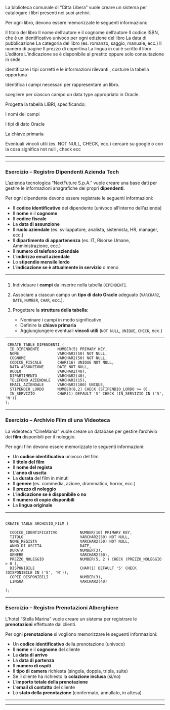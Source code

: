 

La biblioteca comunale di “Città Libera” vuole creare un sistema per catalogare i libri presenti nei suoi archivi.

Per ogni libro, devono essere memorizzate le seguenti informazioni:


Il titolo del libro
Il nome dell’autore e il cognome dell’autore
Il codice ISBN, che è un identificativo univoco per ogni edizione del libro
La data di pubblicazione
La categoria del libro (es. romanzo, saggio, manuale, ecc.)
Il numero di pagine
Il prezzo di copertina
La lingua in cui è scritto il libro
L’editore
L’indicazione se è disponibile al prestito oppure solo consultazione in sede


identificare i tipi corretti e le informazioni rilevanti , costuire la tabella opportuna


Identifica i campi necessari per rappresentare un libro.

scegliere  per ciascun campo un data type appropriato in Oracle.

Progetta la tabella LIBRI, specificando:

I nomi dei campi

I tipi di dato Oracle

La chiave primaria

Eventuali vincoli utili (es. NOT NULL, CHECK, ecc.) cercare su google o con ia cosa significa not null , check ecc 






___________



---

### **Esercizio – Registro Dipendenti Azienda Tech**

L’azienda tecnologica “NextFuture S.p.A.” vuole creare una base dati per gestire le informazioni anagrafiche dei propri **dipendenti**.

Per ogni dipendente devono essere registrate le seguenti informazioni:

* Il **codice identificativo** del dipendente (univoco all’interno dell’azienda)
* Il **nome** e il **cognome**
* Il **codice fiscale**
* La **data di assunzione**
* Il **ruolo aziendale** (es. sviluppatore, analista, sistemista, HR, manager, ecc.)
* Il **dipartimento di appartenenza** (es. IT, Risorse Umane, Amministrazione, ecc.)
* Il **numero di telefono aziendale**
* L’**indirizzo email aziendale**
* Lo **stipendio mensile lordo**
* L’**indicazione se è attualmente in servizio** o meno

---

###  

1. Individuare i **campi** da inserire nella tabella `DIPENDENTI`.
2. Associare a ciascun campo un **tipo di dato Oracle** adeguato (`VARCHAR2`, `DATE`, `NUMBER`, `CHAR`, ecc.).
3. Progettare la **struttura della tabella**:

   * Nominare i campi in modo significativo
   * Definire la **chiave primaria**
   * Aggiungiungere eventuali **vincoli utili** (`NOT NULL`, `UNIQUE`, `CHECK`, ecc.)

---

```
 CREATE TABLE DIPENDENTI (
  ID_DIPENDENTE        NUMBER(5) PRIMARY KEY,
  NOME                 VARCHAR2(50) NOT NULL,
  COGNOME              VARCHAR2(50) NOT NULL,
  CODICE_FISCALE       CHAR(16) UNIQUE NOT NULL,
  DATA_ASSUNZIONE      DATE NOT NULL,
  RUOLO                VARCHAR2(40),
  DIPARTIMENTO         VARCHAR2(40),
  TELEFONO_AZIENDALE   VARCHAR2(15),
  EMAIL_AZIENDALE      VARCHAR2(100) UNIQUE,
  STIPENDIO_LORDO      NUMBER(8,2) CHECK (STIPENDIO_LORDO >= 0),
  IN_SERVIZIO          CHAR(1) DEFAULT 'S' CHECK (IN_SERVIZIO IN ('S', 'N'))
);
```



---


###  **Esercizio – Archivio Film di una Videoteca**

La videoteca “CineMania” vuole creare un database per gestire l’archivio dei **film** disponibili per il noleggio.

Per ogni film devono essere memorizzate le seguenti informazioni:

* Un **codice identificativo** univoco del film
* Il **titolo del film**
* Il **nome del regista**
* L’**anno di uscita**
* La **durata** del film in minuti
* Il **genere** (es. commedia, azione, drammatico, horror, ecc.)
* Il **prezzo di noleggio**
* L’**indicazione se è disponibile o no**
* Il **numero di copie disponibili**
* La **lingua originale**

---

```

CREATE TABLE ARCHIVIO_FILM (

  CODICE_IDENTIFICATIVO          NUMBER(10) PRIMARY KEY,
  TITOLO                         VARCHAR2(50) NOT NULL,
  NOME_REGISTA                   VARCHAR2(50) NOT NULL,
  ANNO_DI_USCITA                 DATE,
  DURATA                         NUMBER(3),
  GENERE                         VARCHAR2(50),
  PREZZO_NOLEGGIO                NUMBER(5, 2 ) CHECK (PREZZO_NOLEGGIO > 0 ),
  DISPONIBILE                    CHAR(1) DEFAULT 'S' CHECK (DISPONIBILE IN ('S', 'N')),
  COPIE_DISPONIBILI              NUMBER(3),
  LINGUA                         VARCHAR2(40)

);
```



---






###  **Esercizio – Registro Prenotazioni Alberghiere**

L’hotel “Stella Marina” vuole creare un sistema per registrare le **prenotazioni** effettuate dai clienti.

Per ogni **prenotazione** si vogliono memorizzare le seguenti informazioni:

* Un **codice identificativo** della prenotazione (univoco)
* Il **nome** e il **cognome** del cliente
* La **data di arrivo**
* La **data di partenza**
* Il **numero di ospiti**
* Il **tipo di camera** richiesta (singola, doppia, tripla, suite)
* Se il cliente ha richiesto la **colazione inclusa** (sì/no)
* L’**importo totale della prenotazione**
* L’**email di contatto** del cliente
* Lo **stato della prenotazione** (confermato, annullato, in attesa)

---



---























